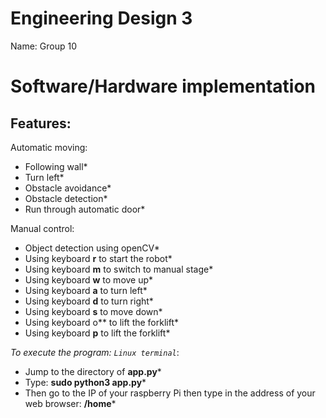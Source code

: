 # Engineering Design 3

Name: Group 10

<h1>Software/Hardware implementation</h1>

## Features:

Automatic moving: 
* Following wall* 
* Turn left*
* Obstacle avoidance*
* Obstacle detection*
* Run through automatic door*


Manual control:
* Object detection using openCV*
* Using keyboard **r** to start the robot*
* Using keyboard **m** to switch to manual stage*
* Using keyboard **w** to move up*
* Using keyboard **a** to turn left*
* Using keyboard **d** to turn right*
* Using keyboard **s** to move down*
* Using keyboard o** to lift the forklift*
* Using keyboard **p** to lift the forklift*

*To execute the program:*
*```Linux terminal```*:
* Jump to the directory of **app.py***
* Type: **sudo python3 app.py***
* Then go to the IP of your raspberry Pi then type in the address of your web browser: **<Raspberry PI>/home***




